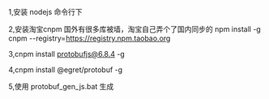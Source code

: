 
1,安装 nodejs  命令行下

2,安装淘宝cnpm 国外有很多库被墙，淘宝自己弄个了国内同步的
npm install -g cnpm --registry=https://registry.npm.taobao.org

3,cnpm install protobufjs@6.8.4 -g

4,cnpm install @egret/protobuf -g

5,使用 protobuf_gen_js.bat 生成

